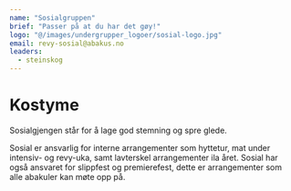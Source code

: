 ```yaml
---
name: "Sosialgruppen"
brief: "Passer på at du har det gøy!"
logo: "@/images/undergrupper_logoer/sosial-logo.jpg"
email: revy-sosial@abakus.no
leaders:
  - steinskog
---
```


# Kostyme

Sosialgjengen står for å lage god stemning og spre glede.

Sosial er ansvarlig for interne arrangementer som hyttetur, mat under intensiv- og revy-uka, samt lavterskel arrangementer ila året. Sosial har også ansvaret for slippfest og premierefest, dette er arrangementer som alle abakuler kan møte opp på.

